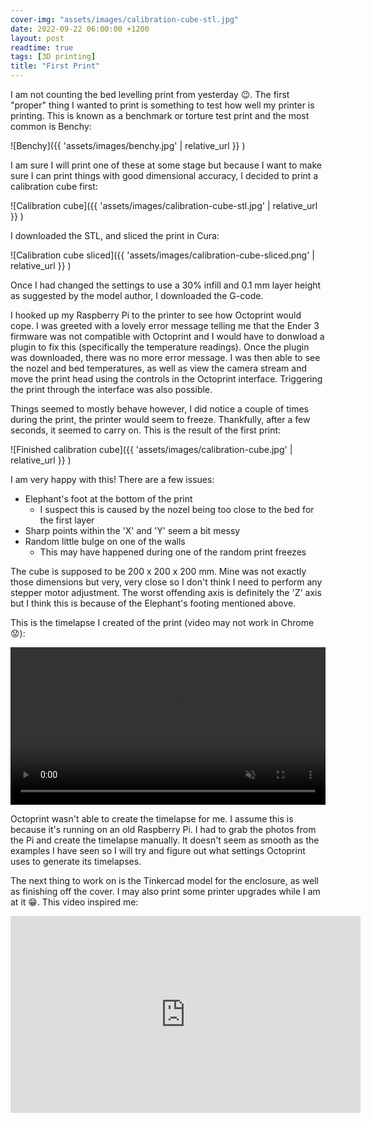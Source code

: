 ```yaml
---
cover-img: "assets/images/calibration-cube-stl.jpg"
date: 2022-09-22 06:00:00 +1200
layout: post
readtime: true
tags: [3D printing]
title: "First Print"
---
```


I am not counting the bed levelling print from yesterday 😉. The first "proper" thing I wanted to print is something to test how well my printer is printing. This is known as a benchmark or torture test print and the most common is Benchy:

![Benchy]({{ 'assets/images/benchy.jpg' | relative_url }} )

I am sure I will print one of these at some stage but because I want to make sure I can print things with good dimensional accuracy, I decided to print a calibration cube first:

![Calibration cube]({{ 'assets/images/calibration-cube-stl.jpg' | relative_url }} )

I downloaded the STL, and sliced the print in Cura:

![Calibration cube sliced]({{ 'assets/images/calibration-cube-sliced.png' | relative_url }} )

Once I had changed the settings to use a 30% infill and 0.1 mm layer height as suggested by the model author, I downloaded the G-code.

I hooked up my Raspberry Pi to the printer to see how Octoprint would cope. I was greeted with a lovely error message telling me that the Ender 3 firmware was not compatible with Octoprint and I would have to donwload a plugin to fix this (specifically the temperature readings). Once the plugin was downloaded, there was no more error message. I was then able to see the nozel and bed temperatures, as well as view the camera stream and move the print head using the controls in the Octoprint interface. Triggering the print through the interface was also possible.

Things seemed to mostly behave however, I did notice a couple of times during the print, the printer would seem to freeze. Thankfully, after a few seconds, it seemed to carry on. This is the result of the first print:

![Finished calibration cube]({{ 'assets/images/calibration-cube.jpg' | relative_url }} )

I am very happy with this! There are a few issues:

* Elephant's foot at the bottom of the print
  * I suspect this is caused by the nozel being too close to the bed for the first layer
* Sharp points within the 'X' and 'Y' seem a bit messy
* Random little bulge on one of the walls
  * This may have happened during one of the random print freezes

The cube is supposed to be 200 x 200 x 200 mm. Mine was not exactly those dimensions but very, very close so I don't think I need to perform any stepper motor adjustment. The worst offending axis is definitely the 'Z' axis but I think this is because of the Elephant's footing mentioned above.

This is the timelapse I created of the print (video may not work in Chrome 😟):

<video muted controls width="100%">
    <source src="{{ site.baseurl }}/assets/videos/calibration-cube.mp4" type="video/mp4">
</video>

Octoprint wasn't able to create the timelapse for me. I assume this is because it's running on an old Raspberry Pi. I had to grab the photos from the Pi and create the timelapse manually. It doesn't seem as smooth as the examples I have seen so I will try and figure out what settings Octoprint uses to generate its timelapses.

The next thing to work on is the Tinkercad model for the enclosure, as well as finishing off the cover. I may also print some printer upgrades while I am at it 😁. This video inspired me:

<iframe width="560" height="315" src="https://www.youtube.com/embed/kG_YKeJDaX8" title="YouTube video player" frameborder="0" allow="accelerometer; autoplay; clipboard-write; encrypted-media; gyroscope; picture-in-picture" allowfullscreen></iframe>
